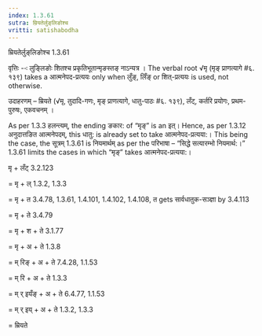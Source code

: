 ```yaml
---
index: 1.3.61
sutra: म्रियतेर्लुङ्‌लिङोश्च
vritti: satishabodha
---
```



 म्रियतेर्लुङ्‌लिङोश्च 1.3.61 

वृत्तिः --ः लुङि्लङोः शितश्‍च प्रकृतिभूतान्‍मृङस्‍तङ् नाऽन्‍यत्र । The verbal root √मृ (मृङ् प्राणत्यागे #६. १३९) takes a आत्मनेपद-प्रत्ययः only when लुँङ्, लिँङ् or शित्-प्रत्ययः is used, not otherwise. 


उदाहरणम् – म्रियते (√मृ, तुदादि-गणः, मृङ् प्राणत्यागे, धातु-पाठः #६. १३९), लँट्, कर्तरि प्रयोगः, प्रथम-पुरुषः, एकवचनम् । 


As per 1.3.3 हलन्त्यम्, the ending ङकार: of “मृङ्” is an इत्। Hence, as per 1.3.12 अनुदात्तङित आत्मनेपदम्, this धातु: is already set to take आत्मनेपद-प्रत्यया:। This being the case, the सूत्रम् 1.3.61 is नियमार्थम् as per the परिभाषा – “सिद्धे सत्यारम्भो नियमार्थ:।” 1.3.61 limits the cases in which “मृङ्” takes आत्मनेपद-प्रत्यया:। 


मृ + लँट् 3.2.123 

= मृ + ल् 1.3.2, 1.3.3 

= मृ + त 3.4.78, 1.3.61, 1.4.101, 1.4.102, 1.4.108, त gets सार्वधातुक-सञ्ज्ञा by 3.4.113 

= मृ + ते 3.4.79 

= मृ + श + ते 3.1.77 

= मृ + अ + ते 1.3.8 

= म् रिङ् + अ + ते 7.4.28, 1.1.53 

= म् रि + अ + ते 1.3.3 

= म् र् इयँङ् + अ + ते 6.4.77, 1.1.53 

= म् र् इय् + अ + ते 1.3.2, 1.3.3 

= म्रियते 



